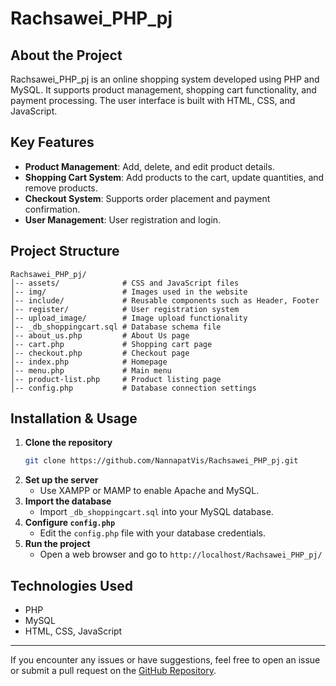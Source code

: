 # Rachsawei_PHP_pj

## About the Project
Rachsawei_PHP_pj is an online shopping system developed using PHP and MySQL. It supports product management, shopping cart functionality, and payment processing. The user interface is built with HTML, CSS, and JavaScript.

## Key Features
- **Product Management**: Add, delete, and edit product details.
- **Shopping Cart System**: Add products to the cart, update quantities, and remove products.
- **Checkout System**: Supports order placement and payment confirmation.
- **User Management**: User registration and login.

## Project Structure
```
Rachsawei_PHP_pj/
│-- assets/              # CSS and JavaScript files
│-- img/                 # Images used in the website
│-- include/             # Reusable components such as Header, Footer
│-- register/            # User registration system
│-- upload_image/        # Image upload functionality
│-- _db_shoppingcart.sql # Database schema file
│-- about_us.php         # About Us page
│-- cart.php             # Shopping cart page
│-- checkout.php         # Checkout page
│-- index.php            # Homepage
│-- menu.php             # Main menu
│-- product-list.php     # Product listing page
│-- config.php           # Database connection settings
```

## Installation & Usage
1. **Clone the repository**
   ```bash
   git clone https://github.com/NannapatVis/Rachsawei_PHP_pj.git
   ```
2. **Set up the server**
   - Use XAMPP or MAMP to enable Apache and MySQL.
3. **Import the database**
   - Import `_db_shoppingcart.sql` into your MySQL database.
4. **Configure `config.php`**
   - Edit the `config.php` file with your database credentials.
5. **Run the project**
   - Open a web browser and go to `http://localhost/Rachsawei_PHP_pj/`

## Technologies Used
- PHP
- MySQL
- HTML, CSS, JavaScript

---
If you encounter any issues or have suggestions, feel free to open an issue or submit a pull request on the [GitHub Repository](https://github.com/NannapatVis/Rachsawei_PHP_pj).

